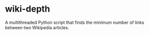 wiki-depth
==========

A multithreaded Python script that finds the minimum number of links between two Wikipedia articles.
